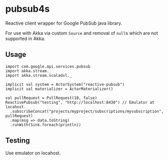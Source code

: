# pubsub4s 
Reactive client wrapper for Google PubSub java library. 

For use with Akka via custom `Source` and removal of `null`s which are not supported in Akka.

## Usage
```
import com.google.api.services.pubsub
import akka.stream._
import akka.stream.scaladsl._

implicit val system = ActorSystem("reactive-pubsub")
implicit val materializer = ActorMaterializer()

val pullRequest = PullRequest(10, false)
ReactivePubsub("testing", "http://localhost:8430") // Emulator at locahost.
  .subscribeConcat("projects/myproject/subscriptions/mysubscription", pullRequest)
  .map(msg => data.toString)
  .runWith(Sink.foreach(println))
```

## Testing

Use emulator on locahost.

